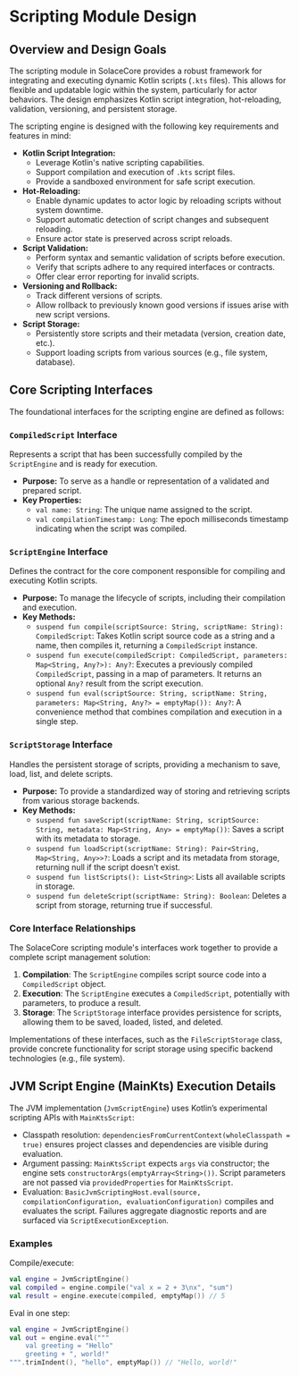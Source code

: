 # Scripting Module Design

## Overview and Design Goals

The scripting module in SolaceCore provides a robust framework for integrating and executing dynamic Kotlin scripts (`.kts` files). This allows for flexible and updatable logic within the system, particularly for actor behaviors. The design emphasizes Kotlin script integration, hot-reloading, validation, versioning, and persistent storage.

The scripting engine is designed with the following key requirements and features in mind:

*   **Kotlin Script Integration:**
    *   Leverage Kotlin's native scripting capabilities.
    *   Support compilation and execution of `.kts` script files.
    *   Provide a sandboxed environment for safe script execution.
*   **Hot-Reloading:**
    *   Enable dynamic updates to actor logic by reloading scripts without system downtime.
    *   Support automatic detection of script changes and subsequent reloading.
    *   Ensure actor state is preserved across script reloads.
*   **Script Validation:**
    *   Perform syntax and semantic validation of scripts before execution.
    *   Verify that scripts adhere to any required interfaces or contracts.
    *   Offer clear error reporting for invalid scripts.
*   **Versioning and Rollback:**
    *   Track different versions of scripts.
    *   Allow rollback to previously known good versions if issues arise with new script versions.
*   **Script Storage:**
    *   Persistently store scripts and their metadata (version, creation date, etc.).
    *   Support loading scripts from various sources (e.g., file system, database).

## Core Scripting Interfaces

The foundational interfaces for the scripting engine are defined as follows:

### `CompiledScript` Interface

Represents a script that has been successfully compiled by the `ScriptEngine` and is ready for execution.

*   **Purpose:** To serve as a handle or representation of a validated and prepared script.
*   **Key Properties:**
    *   `val name: String`: The unique name assigned to the script.
    *   `val compilationTimestamp: Long`: The epoch milliseconds timestamp indicating when the script was compiled.

### `ScriptEngine` Interface

Defines the contract for the core component responsible for compiling and executing Kotlin scripts.

*   **Purpose:** To manage the lifecycle of scripts, including their compilation and execution.
*   **Key Methods:**
    *   `suspend fun compile(scriptSource: String, scriptName: String): CompiledScript`: Takes Kotlin script source code as a string and a name, then compiles it, returning a `CompiledScript` instance.
    *   `suspend fun execute(compiledScript: CompiledScript, parameters: Map<String, Any?>): Any?`: Executes a previously compiled `CompiledScript`, passing in a map of parameters. It returns an optional `Any?` result from the script execution.
    *   `suspend fun eval(scriptSource: String, scriptName: String, parameters: Map<String, Any?> = emptyMap()): Any?`: A convenience method that combines compilation and execution in a single step.

### `ScriptStorage` Interface

Handles the persistent storage of scripts, providing a mechanism to save, load, list, and delete scripts.

*   **Purpose:** To provide a standardized way of storing and retrieving scripts from various storage backends.
*   **Key Methods:**
    *   `suspend fun saveScript(scriptName: String, scriptSource: String, metadata: Map<String, Any> = emptyMap())`: Saves a script with its metadata to storage.
    *   `suspend fun loadScript(scriptName: String): Pair<String, Map<String, Any>>?`: Loads a script and its metadata from storage, returning null if the script doesn't exist.
    *   `suspend fun listScripts(): List<String>`: Lists all available scripts in storage.
    *   `suspend fun deleteScript(scriptName: String): Boolean`: Deletes a script from storage, returning true if successful.

### Core Interface Relationships

The SolaceCore scripting module's interfaces work together to provide a complete script management solution:

1. **Compilation**: The `ScriptEngine` compiles script source code into a `CompiledScript` object.
2. **Execution**: The `ScriptEngine` executes a `CompiledScript`, potentially with parameters, to produce a result.
3. **Storage**: The `ScriptStorage` interface provides persistence for scripts, allowing them to be saved, loaded, listed, and deleted.

Implementations of these interfaces, such as the `FileScriptStorage` class, provide concrete functionality for script storage using specific backend technologies (e.g., file system).

## JVM Script Engine (MainKts) Execution Details

The JVM implementation (`JvmScriptEngine`) uses Kotlin’s experimental scripting APIs with `MainKtsScript`:

- Classpath resolution: `dependenciesFromCurrentContext(wholeClasspath = true)` ensures project classes and dependencies are visible during evaluation.
- Argument passing: `MainKtsScript` expects `args` via constructor; the engine sets `constructorArgs(emptyArray<String>())`. Script parameters are not passed via `providedProperties` for `MainKtsScript`.
- Evaluation: `BasicJvmScriptingHost.eval(source, compilationConfiguration, evaluationConfiguration)` compiles and evaluates the script. Failures aggregate diagnostic reports and are surfaced via `ScriptExecutionException`.

### Examples

Compile/execute:
```kotlin
val engine = JvmScriptEngine()
val compiled = engine.compile("val x = 2 + 3\nx", "sum")
val result = engine.execute(compiled, emptyMap()) // 5
```

Eval in one step:
```kotlin
val engine = JvmScriptEngine()
val out = engine.eval("""
    val greeting = "Hello"
    greeting + ", world!"
""".trimIndent(), "hello", emptyMap()) // "Hello, world!"
```
